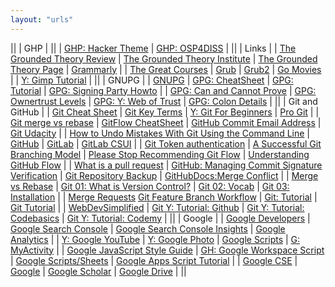 ```yaml
---
layout: "urls"
---
```


||
| GHP |
||
| [GHP: Hacker Theme](https://github.com/pages-themes/hacker) | [GHP: OSP4DISS](https://github.com/OSP4DISS) |
||
| Links |
| [The Grounded Theory Review](http://groundedtheoryreview.com/) | [The Grounded Theory Institute](http://www.groundedtheory.com/) | [The Grounded Theory Page](https://gtm.vlsm.org/) | [Grammarly](https://grammarly.com/) |
| [The Great Courses](https://www.thegreatcourses.com/) | [Grub](https://www.dedoimedo.com/computers/grub.html) | [Grub2](https://www.dedoimedo.com/computers/grub-2.html) | [Go Movies](https://www12.gomoviesfree.page/) |
| [Y: Gimp Tutorial](https://www.youtube.com/playlist?list=PLynG8gQD-n8Dl23X0o1HFu_5PmBl79niz) |
||
| GNUPG |
| [GNUPG](https://gnupg.org/) | [GPG: CheatSheet](https://stuff.imeos.org/persistent/gpg-cheatsheet.pdf) | [GPG: Tutorial](https://futureboy.us/pgp.html) | [GPG: Signing Party Howto](https://www.cryptnet.net/fdp/crypto/keysigning_party/en/keysigning_party.html) |
| [GPG: Can and Cannot Prove](https://www.qubes-os.org/security/verifying-signatures/) | [GPG: Ownertrust Levels](https://gpgtools.tenderapp.com/kb/faq/what-is-ownertrust-trust-levels-explained) | [GPG: Y: Web of Trust](https://www.youtube.com/watch?v=ktxv53HYrZA) | [GPG: Colon Details](https://github.com/CSNW/gnupg/blob/master/doc/DETAILS) |
||
| Git and GitHub |
| [Git Cheat Sheet](https://education.github.com/git-cheat-sheet-education.pdf) | [Git Key Terms](https://video.udacity-data.com/topher/2017/June/59399479_ud123-git-keyterms/ud123-git-keyterms.pdf) | [Y: Git For Beginners](https://www.youtube.com/watch?v=SWYqp7iY_Tc) | [Pro Git](https://git-scm.com/docs/git-init) |
| [Git merge vs rebase](https://youtu.be/CRlGDDprdOQ) | [GitFlow CheatSheet](http://danielkummer.github.io/git-flow-cheatsheet/) | [GitHub Commit Email Address](https://docs.github.com/en/free-pro-team@latest/github/setting-up-and-managing-your-github-user-account/setting-your-commit-email-address) | [Git Udacity](https://classroom.udacity.com/courses/ud123) |
| [How to Undo Mistakes With Git Using the Command Line](https://www.youtube.com/watch?v=lX9hsdsAeTk) | [GitHub](https://github.com/) | [GitLab](https://about.gitlab.com/) | [GitLab CSUI](https://gitlab.cs.ui.ac.id/) |
| [Git Token authentication](https://github.blog/2020-12-15-token-authentication-requirements-for-git-operations/) | [A Successful Git Branching Model](https://nvie.com/posts/a-successful-git-branching-model/) | [Please Stop  Recommending Git Flow](https://georgestocker.com/2020/03/04/please-stop-recommending-git-flow/) | [Understanding GitHub Flow](https://guides.github.com/introduction/flow/) |
| [What is a pull request](https://www.youtube.com/watch?v=For9VtrQx58) | [GitHub: Managing Commit Signature Verification](https://docs.github.com/en/github/authenticating-to-github/managing-commit-signature-verification) | [Git Repository Backup](https://git-memo.readthedocs.io/en/latest/repository_backup.html) | [GitHubDocs:Merge Conflict](https://docs.github.com/en/free-pro-team@latest/github/collaborating-with-issues-and-pull-requests/resolving-a-merge-conflict-using-the-command-line) | 
| [Merge vs Rebase](https://www.atlassian.com/git/tutorials/merging-vs-rebasing) | [Git 01: What is Version Control?](https://www.youtube.com/watch?v=9GKpbI1siow) | [Git 02: Vocab](https://www.youtube.com/watch?v=n-p1RUmdl9M) | [Git 03: Installation](https://www.youtube.com/watch?v=UFEby2zo-9E) | 
| [Merge Requests](https://docs.gitlab.com/ee/user/project/merge_requests/getting_started.html) [Git Feature Branch Workflow](https://www.atlassian.com/git/tutorials/comparing-workflows/feature-branch-workflow) | [Git: Tutorial](https://backlog.com/git-tutorial/) | [Git Tutorial](https://www.atlassian.com/git/tutorials/) |
| [WebDevSimplified](https://github.com/WebDevSimplified) | [Git Y: Tutorial: Github](https://youtu.be/fQbTeNX1mvM) | [Git Y: Tutorial: Codebasics](https://www.youtube.com/playlist?list=PLeo1K3hjS3usJuxZZUBdjAcilgfQHkRzW) | [Git Y: Tutorial: Codemy](https://www.youtube.com/playlist?list=PLjQo0sojbbxVHcVN4h9DMu6U6spKk21uP) |
||
| Google |
| [Google Developers](https://developers.google.com/) | [Google Search Console](https://search.google.com/search-console) | [Google Search Console Insights](https://search.google.com/search-console/insights/) | [Google Analytics](https://analytics.google.com/) |
| [Y: Google YouTube](https://www.youtube.com/) | [Y: Google Photo](https://youtu.be/7Ew5Oej19tU) | [Google Scripts](https://rahmatm.samik-ibrahim.vlsm.org/2017/07/google-scripts.html) | [G: MyActivity](https://myactivity.google.com/) |
| [Google JavaScript Style Guide](https://google.github.io/styleguide/jsguide.html) | [GH: Google Workspace Script](https://github.com/googleworkspace/apps-script-samples/) | [Google Scripts/Sheets](https://www.howtogeek.com/201436/8-surprisingly-useful-things-you-can-do-with-google-sheets-and-google-apps-script/) | [Google Apps Script Tutorial](http://www.googleappsscript.org/) |
| [Google CSE](https://programmablesearchengine.google.com/cse/all) | [Google](https://google.com/) | [Google Scholar](https://scholar.google.com/) | [Google Drive](https://drive.google.com/) |
||

